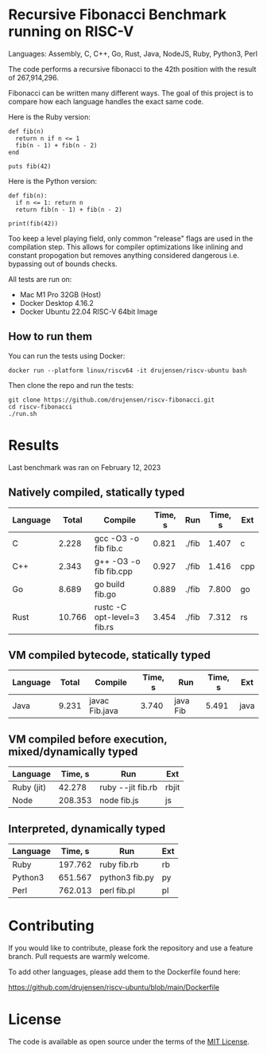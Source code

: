 # Recursive Fibonacci Benchmark running on RISC-V

Languages: Assembly, C, C++, Go, Rust, Java, NodeJS, Ruby, Python3, Perl

The code performs a recursive fibonacci to the 42th position with the result of 267,914,296.

Fibonacci can be written many different ways.  The goal of this project is to compare how each language handles the exact same code.

Here is the Ruby version:
```
def fib(n)
  return n if n <= 1
  fib(n - 1) + fib(n - 2)
end

puts fib(42)
```

Here is the Python version:
```
def fib(n):
  if n <= 1: return n
  return fib(n - 1) + fib(n - 2)

print(fib(42))
```

Too keep a level playing field, only common "release" flags are used in the compilation step.  This allows for compiler optimizations like inlining and constant propogation but removes anything considered dangerous i.e. bypassing out of bounds checks.

All tests are run on:
 - Mac M1 Pro 32GB (Host)
 - Docker Desktop 4.16.2
 - Docker Ubuntu 22.04 RISC-V 64bit Image

## How to run them

You can run the tests using Docker:
```
docker run --platform linux/riscv64 -it drujensen/riscv-ubuntu bash
```

Then clone the repo and run the tests:
```
git clone https://github.com/drujensen/riscv-fibonacci.git
cd riscv-fibonacci
./run.sh
```

# Results

Last benchmark was ran on February 12, 2023

## Natively compiled, statically typed

| Language | Total | Compile | Time, s | Run | Time, s | Ext |
|----------|-------|---------|---------|-----|---------|-----|
| C |    2.228 | gcc -O3 -o fib fib.c |    0.821 | ./fib |    1.407 | c |
| C++ |    2.343 | g++ -O3 -o fib fib.cpp |    0.927 | ./fib |    1.416 | cpp |
| Go |    8.689 | go build fib.go |    0.889 | ./fib |    7.800 | go |
| Rust |   10.766 | rustc -C opt-level=3 fib.rs |    3.454 | ./fib |    7.312 | rs |

## VM compiled bytecode, statically typed

| Language | Total | Compile | Time, s | Run | Time, s | Ext |
|----------|-------|---------|---------|-----|---------|-----|
| Java |    9.231 | javac Fib.java |    3.740 | java Fib |    5.491 | java |

## VM compiled before execution, mixed/dynamically typed

| Language | Time, s | Run | Ext |
|----------|---------|-----|-----|
| Ruby (jit) |   42.278 | ruby --jit fib.rb | rbjit |
| Node |  208.353 | node fib.js | js |

## Interpreted, dynamically typed

| Language | Time, s | Run | Ext |
|----------|---------|-----|-----|
| Ruby |  197.762 | ruby fib.rb | rb |
| Python3 |  651.567 | python3 fib.py | py |
| Perl |  762.013 | perl fib.pl | pl |

# Contributing

If you would like to contribute, please fork the repository and use a feature
branch. Pull requests are warmly welcome.

To add other languages, please add them to the Dockerfile found here:

https://github.com/drujensen/riscv-ubuntu/blob/main/Dockerfile


# License

The code is available as open source under the terms of the [MIT License](https://opensource.org/licenses/MIT).
